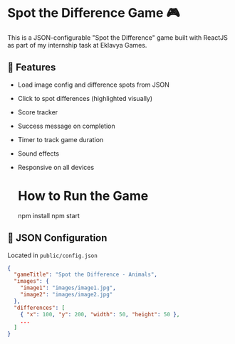 # Spot the Difference Game 🎮

This is a JSON-configurable "Spot the Difference" game built with ReactJS as part of my internship task at Eklavya Games.

## 🔧 Features

- Load image config and difference spots from JSON
- Click to spot differences (highlighted visually)
- Score tracker
- Success message on completion
- Timer to track game duration
- Sound effects
- Responsive on all devices

  # How to Run the Game
  npm install
  npm start

## 📁 JSON Configuration

Located in `public/config.json`
```json
{
  "gameTitle": "Spot the Difference - Animals",
  "images": {
    "image1": "images/image1.jpg",
    "image2": "images/image2.jpg"
  },
  "differences": [
    { "x": 100, "y": 200, "width": 50, "height": 50 },
    ...
  ]
}
